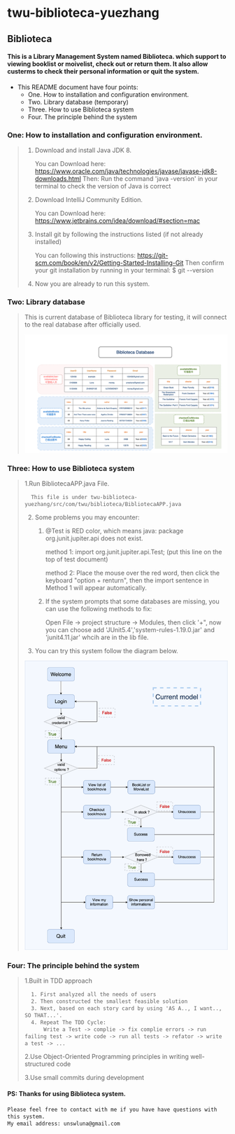 # twu-biblioteca-yuezhang

## Biblioteca

#### This is a Library Management System named Biblioteca. which support to viewing booklist or moivelist, check out  or return them. It also allow custerms to check their personal information or quit the system.

   

* This README document have four points:
	+ One. How to installation and configuration environment.
	+ Two. Library database (temporary)
	+ Three. How to use Biblioteca system
	+ Four. The principle behind the system

### One:	How to installation and configuration environment.
> 1. Download and install Java JDK 8.
> 
>	 	You	can Download here: https://www.oracle.com/java/technologies/javase/javase-jdk8-downloads.html
>		Then:  Run the command 'java -version' in your terminal to check the version of Java is correct
>	2. Download IntelliJ Community Edition.
> 
>		You can Download here: https://www.jetbrains.com/idea/download/#section=mac
>	3. Install git by following the instructions listed (if not already installed)
>
>		You can following this instructions: https://git-scm.com/book/en/v2/Getting-Started-Installing-Git
>		Then confirm your git installation by running in your terminal: $ git --version
>	4. Now you are already to run this system.

### Two:	Library database
> This is current database of Biblioteca library for testing, it will connect to the real database after officially used.
> 
> ![picture](https://github.com/LunaTW/twu-biblioteca-yuezhang/blob/master/Readme_source/Biblioteca%20Database.png?raw=true)

### Three:	How to use Biblioteca system
> 	1.Run BibliotecaAPP.java File.
>
>		This file is under twu-biblioteca-yuezhang/src/com/twu/biblioteca/BibliotecaAPP.java
>	2. Some problems you may encounter:
>		1. @Test is RED color, which means java: package org.junit.jupiter.api does not exist.
>
>			method 1: import org.junit.jupiter.api.Test;	(put this line on the top of test document)
>
>			method 2: Place the mouse over the red word, then click the keyboard "option + renturn", then the import sentence in Method 1 will appear automatically.
>		2. If the system prompts that some databases are missing, you can use the following methods to fix:
>
>			Open File -> project structure -> Modules, then click '+", now you can choose add 'JUnit5.4','system-rules-1.19.0.jar' and 'junit4.11.jar' whcih are in the lib file.
>	2. You can try this system follow the diagram below.
>
>![picture-w150](https://github.com/LunaTW/twu-biblioteca-yuezhang/blob/master/Readme_source/Diagram.png?raw=true?)

### Four:	The principle behind the system
>	1.Built in TDD approach
>
>		1. First analyzed all the needs of users
>		2. Then constructed the smallest feasible solution
>		3. Next, based on each story card by using 'AS A.., I want.., SO THAT...'. 
>		4. Repeat The TDD Cycle:	
>			Write a Test -> complie -> fix complie errors -> run failing test -> write code -> run all tests -> refator -> write a test -> ...
>	2.Use Object-Oriented Programming principles in writing well-structured code
>
>	3.Use small commits during development


#### PS: Thanks for using Biblioteca system. 
	Please feel free to contact with me if you have have questions with this system. 
	My email address: unswluna@gmail.com
